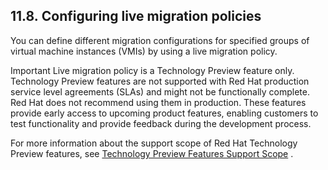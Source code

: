 ## 11.8. Configuring live migration policies




You can define different migration configurations for specified groups of virtual machine instances (VMIs) by using a live migration policy.

Important
Live migration policy is a Technology Preview feature only. Technology Preview features are not supported with Red Hat production service level agreements (SLAs) and might not be functionally complete. Red Hat does not recommend using them in production. These features provide early access to upcoming product features, enabling customers to test functionality and provide feedback during the development process.

For more information about the support scope of Red Hat Technology Preview features, see [Technology Preview Features Support Scope](https://access.redhat.com/support/offerings/techpreview/) .



